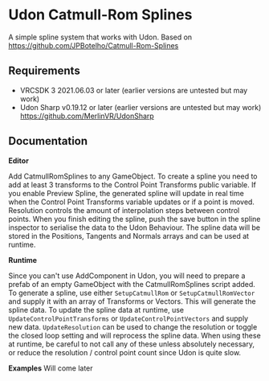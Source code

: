 # Udon Catmull-Rom Splines
A simple spline system that works with Udon.
Based on https://github.com/JPBotelho/Catmull-Rom-Splines
## Requirements
- VRCSDK 3 2021.06.03 or later (earlier versions are untested but may work)
- Udon Sharp v0.19.12 or later (earlier versions are untested but may work) https://github.com/MerlinVR/UdonSharp

## Documentation
**Editor**

Add CatmullRomSplines to any GameObject. To create a spline you need to add at least 3 transforms to the Control Point Transforms public variable. If you enable Preview Spline, the generated spline will update in real time when the Control Point Transforms variable updates or if a point is moved.
Resolution controls the amount of interpolation steps between control points.
When you finish editing the spline, push the save button in the spline inspector to serialise the data to the Udon Behaviour.
The spline data will be stored in the Positions, Tangents and Normals arrays and can be used at runtime.

**Runtime**

Since you can't use AddComponent in Udon, you will need to prepare a prefab of an empty GameObject with the CatmullRomSplines script added. To generate a spline, use either `SetupCatmullRom` or `SetupCatmullRomVector` and supply it with an array of Transforms or Vectors. This will generate the spline data. To update the spline data at runtime, use `UpdateControlPointTransforms` or `UpdateControlPointVectors` and supply new data.  `UpdateResolution` can be used to change the resolution or toggle the closed loop setting and will reprocess the spline data. When using these at runtime, be careful to not call any of these unless absolutely necessary, or reduce the resolution / control point count since Udon is quite slow.

**Examples**
Will come later

